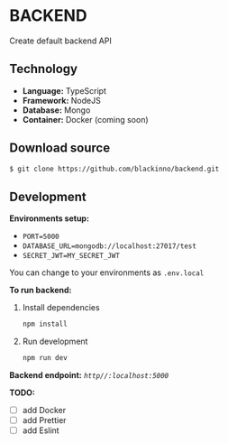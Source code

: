 # BACKEND

Create default backend API

## Technology

- **Language:** TypeScript
- **Framework:** NodeJS
- **Database:** Mongo
- **Container:** Docker (coming soon)

## Download source

```bash
$ git clone https://github.com/blackinno/backend.git
```

## Development

**Environments setup:**

- `PORT=5000`
- `DATABASE_URL=mongodb://localhost:27017/test`
- `SECRET_JWT=MY_SECRET_JWT`

You can change to your environments as `.env.local`

**To run backend:**

1. Install dependencies

   ```bash
   npm install
   ```

2. Run development

   ```bash
   npm run dev
   ```

**Backend endpoint:** _`http//:localhost:5000`_

**TODO:**

- [ ] add Docker
- [ ] add Prettier
- [ ] add Eslint
